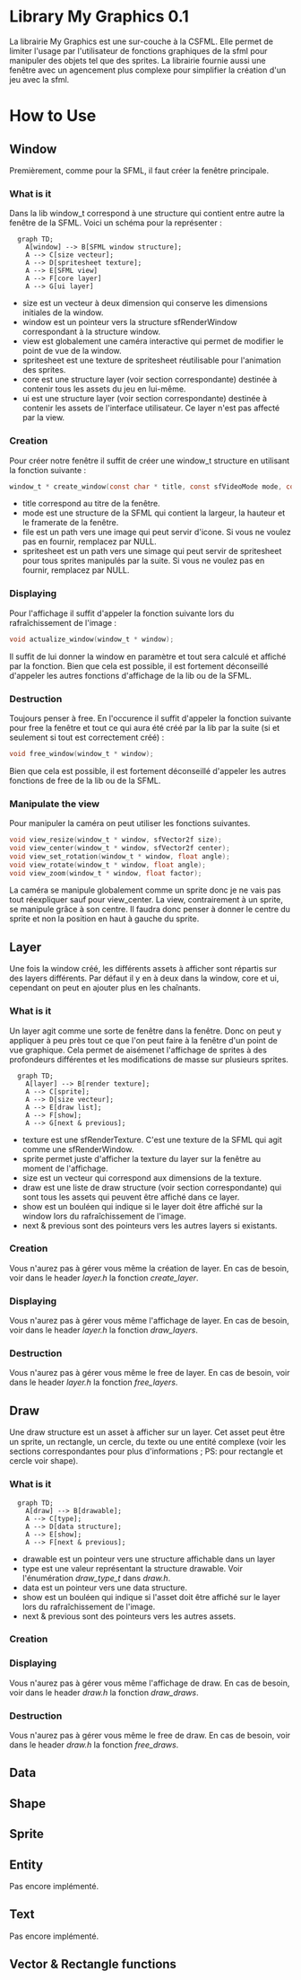 # Library My Graphics 0.1
La librairie My Graphics est une sur-couche à la CSFML. Elle permet de limiter l'usage par l'utilisateur de fonctions graphiques de la sfml pour manipuler des objets tel que des sprites. La librairie fournie aussi une fenêtre avec un agencement plus complexe pour simplifier la création d'un jeu avec la sfml.

# How to Use
## Window
Premièrement, comme pour la SFML, il faut créer la fenêtre principale.
### What is it
Dans la lib window_t correspond à une structure qui contient entre autre la fenêtre de la SFML. Voici un schéma pour la représenter :
```mermaid
  graph TD;
    A[window] --> B[SFML window structure];
    A --> C[size vecteur];
    A --> D[spritesheet texture];
    A --> E[SFML view]
    A --> F[core layer]
    A --> G[ui layer]
```
- size est un vecteur à deux dimension qui conserve les dimensions initiales de la window.
- window est un pointeur vers la structure sfRenderWindow correspondant à la structure window.
- view est globalement une caméra interactive qui permet de modifier le point de vue de la window.
- spritesheet est une texture de spritesheet réutilisable pour l'animation des sprites.
- core est une structure layer (voir section correspondante) destinée à contenir tous les assets du jeu en lui-même.
- ui est une structure layer (voir section correspondante) destinée à contenir les assets de l'interface utilisateur. Ce layer n'est pas affecté par la view.

### Creation
Pour créer notre fenêtre il suffit de créer une window_t structure en utilisant la fonction suivante :
```c
window_t * create_window(const char * title, const sfVideoMode mode, const char * file, const char * spritesheet);
```
- title correspond au titre de la fenêtre.
- mode est une structure de la SFML qui contient la largeur, la hauteur et le framerate de la fenêtre.
- file est un path vers une image qui peut servir d'icone. Si vous ne voulez pas en fournir, remplacez par NULL.
- spritesheet est un path vers une simage qui peut servir de spritesheet pour tous sprites manipulés par la suite. Si vous ne voulez pas en fournir, remplacez par NULL.
### Displaying
Pour l'affichage il suffit d'appeler la fonction suivante lors du rafraîchissement de l'image :
```c
void actualize_window(window_t * window);
```
Il suffit de lui donner la window en paramètre et tout sera calculé et affiché par la fonction.
Bien que cela est possible, il est fortement déconseillé d'appeler les autres fonctions d'affichage de la lib ou de la SFML.
### Destruction
Toujours penser à free. En l'occurence il suffit d'appeler la fonction suivante pour free la fenêtre et tout ce qui aura été créé par la lib par la suite (si et seulement si tout est correctement créé) :
```c
void free_window(window_t * window);
```
Bien que cela est possible, il est fortement déconseillé d'appeler les autres fonctions de free de la lib ou de la SFML.
### Manipulate the view
Pour manipuler la caméra on peut utiliser les fonctions suivantes.
```c
void view_resize(window_t * window, sfVector2f size);
void view_center(window_t * window, sfVector2f center);
void view_set_rotation(window_t * window, float angle);
void view_rotate(window_t * window, float angle);
void view_zoom(window_t * window, float factor);
```
La caméra se manipule globalement comme un sprite donc je ne vais pas tout réexpliquer sauf pour view_center. La view, contrairement à un sprite, se manipule grâce à son centre. Il faudra donc penser à donner le centre du sprite et non la position en haut à gauche du sprite.
## Layer
Une fois la window créé, les différents assets à afficher sont répartis sur des layers différents. Par défaut il y en à deux dans la window, core et ui, cependant on peut en ajouter plus en les chaînants.
### What is it
Un layer agit comme une sorte de fenêtre dans la fenêtre. Donc on peut y appliquer à peu près tout ce que l'on peut faire à la fenêtre d'un point de vue graphique. Cela permet de aisémenet l'affichage de sprites à des profondeurs différentes et les modifications de masse sur plusieurs sprites.
```mermaid
  graph TD;
    A[layer] --> B[render texture];
    A --> C[sprite];
    A --> D[size vecteur];
    A --> E[draw list];
    A --> F[show];
    A --> G[next & previous];
```
- texture est une sfRenderTexture. C'est une texture de la SFML qui agit comme une sfRenderWindow.
- sprite permet juste d'afficher la texture du layer sur la fenêtre au moment de l'affichage.
- size est un vecteur qui correspond aux dimensions de la texture.
- draw est une liste de draw structure (voir section correspondante) qui sont tous les assets qui peuvent être affiché dans ce layer.
- show est un bouléen qui indique si le layer doit être affiché sur la window lors du rafraîchissement de l'image.
- next & previous sont des pointeurs vers les autres layers si existants.
### Creation
Vous n'aurez pas à gérer vous même la création de layer. En cas de besoin, voir dans le header *layer.h* la fonction *create_layer*.
### Displaying
Vous n'aurez pas à gérer vous même l'affichage de layer. En cas de besoin, voir dans le header *layer.h* la fonction *draw_layers*.
### Destruction
Vous n'aurez pas à gérer vous même le free de layer. En cas de besoin, voir dans le header *layer.h* la fonction *free_layers*.
## Draw
Une draw structure est un asset à afficher sur un layer. Cet asset peut être un sprite, un rectangle, un cercle, du texte ou une entité complexe (voir les sections correspondantes pour plus d'informations ; PS: pour rectangle et cercle voir shape).
### What is it
```mermaid
  graph TD;
    A[draw] --> B[drawable];
    A --> C[type];
    A --> D[data structure];
    A --> E[show];
    A --> F[next & previous];
```
- drawable est un pointeur vers une structure affichable dans un layer
- type est une valeur représentant la structure drawable. Voir l'énumération *draw_type_t* dans *draw.h*.
- data est un pointeur vers une data structure.
- show est un bouléen qui indique si l'asset doit être affiché sur le layer lors du rafraîchissement de l'image.
- next & previous sont des pointeurs vers les autres assets.
### Creation
### Displaying
Vous n'aurez pas à gérer vous même l'affichage de draw. En cas de besoin, voir dans le header *draw.h* la fonction *draw_draws*.
### Destruction
Vous n'aurez pas à gérer vous même le free de draw. En cas de besoin, voir dans le header *draw.h* la fonction *free_draws*.
## Data
## Shape
## Sprite
## Entity
Pas encore implémenté.
## Text
Pas encore implémenté.
## Vector & Rectangle functions
